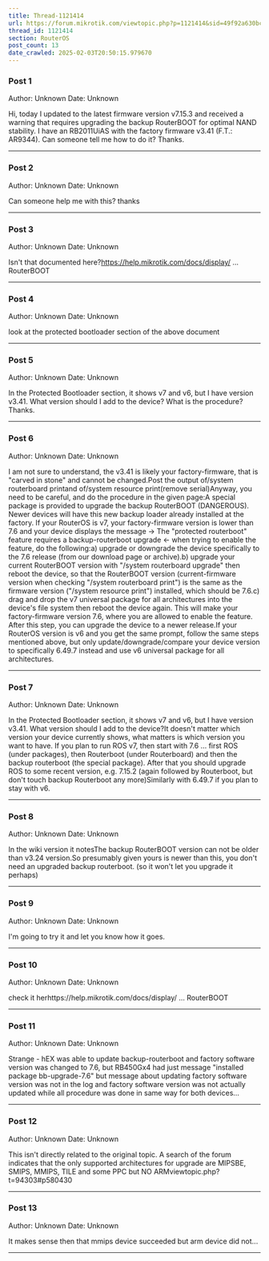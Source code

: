 ```yaml
---
title: Thread-1121414
url: https://forum.mikrotik.com/viewtopic.php?p=1121414&sid=49f92a630bc7970d8ca50523be880e8f#p1121414
thread_id: 1121414
section: RouterOS
post_count: 13
date_crawled: 2025-02-03T20:50:15.979670
---
```


### Post 1
Author: Unknown
Date: Unknown

Hi, today I updated to the latest firmware version v7.15.3 and received a warning that requires upgrading the backup RouterBOOT for optimal NAND stability. I have an RB2011UiAS with the factory firmware v3.41 (F.T.: AR9344). Can someone tell me how to do it? Thanks.

---
### Post 2
Author: Unknown
Date: Unknown

Can someone help me with this? thanks

---
### Post 3
Author: Unknown
Date: Unknown

Isn't that documented here?https://help.mikrotik.com/docs/display/ ... RouterBOOT

---
### Post 4
Author: Unknown
Date: Unknown

look at the protected bootloader section of the above document

---
### Post 5
Author: Unknown
Date: Unknown

In the Protected Bootloader section, it shows v7 and v6, but I have version v3.41. What version should I add to the device? What is the procedure? Thanks.

---
### Post 6
Author: Unknown
Date: Unknown

I am not sure to understand, the v3.41 is likely your factory-firmware, that is "carved in stone" and cannot be changed.Post the output of/system routerboard printand of/system resource print(remove serial)Anyway, you need to be careful, and do the procedure in the given page:A special package is provided to upgrade the backup RouterBOOT (DANGEROUS). Newer devices will have this new backup loader already installed at the factory. If your RouterOS is v7, your factory-firmware version is lower than 7.6 and your device displays the message → The "protected routerboot" feature requires a backup-routerboot upgrade ← when trying to enable the feature, do the following:a) upgrade or downgrade the device specifically to the 7.6 release (from our download page or archive).b) upgrade your current RouterBOOT version with "/system routerboard upgrade" then reboot the device, so that the RouterBOOT version (current-firmware version when checking "/system routerboard print") is the same as the firmware version ("/system resource print") installed, which should be 7.6.c) drag and drop the v7 universal package for all architectures into the device's file system then reboot the device again. This will make your factory-firmware version 7.6, where you are allowed to enable the feature. After this step, you can upgrade the device to a newer release.If your RouterOS version is v6 and you get the same prompt, follow the same steps mentioned above, but only update/downgrade/compare your device version to specifically 6.49.7 instead and use v6 universal package for all architectures.

---
### Post 7
Author: Unknown
Date: Unknown

In the Protected Bootloader section, it shows v7 and v6, but I have version v3.41. What version should I add to the device?It doesn't matter which version your device currently shows, what matters is which version you want to have. If you plan to run ROS v7, then start with 7.6 ... first ROS (under packages), then Routerboot (under Routerboard) and then the backup routerboot (the special package). After that you should upgrade ROS to some recent version, e.g. 7.15.2 (again followed by Routerboot, but don't  touch backup Routerboot any more)Similarly with 6.49.7 if you plan to stay with v6.

---
### Post 8
Author: Unknown
Date: Unknown

In the wiki version it notesThe backup RouterBOOT version can not be older than v3.24 version.So presumably given yours is newer than this, you don't need an upgraded backup routerboot. (so it won't let you upgrade it perhaps)

---
### Post 9
Author: Unknown
Date: Unknown

I'm going to try it and let you know how it goes.

---
### Post 10
Author: Unknown
Date: Unknown

check it herhttps://help.mikrotik.com/docs/display/ ... RouterBOOT

---
### Post 11
Author: Unknown
Date: Unknown

Strange - hEX was able to update backup-routerboot and factory software version was changed to 7.6, but RB450Gx4 had just message "installed package bb-upgrade-7.6" but message about updating factory software version was not in the log and factory software version was not actually updated while all procedure was done in same way for both devices...

---
### Post 12
Author: Unknown
Date: Unknown

This isn't directly related to the original topic. A search of the forum indicates that the only supported architectures for upgrade are MIPSBE, SMIPS, MMIPS, TILE and some PPC but NO ARMviewtopic.php?t=94303#p580430

---
### Post 13
Author: Unknown
Date: Unknown

It makes sense then that mmips device succeeded but arm device did not...

---
